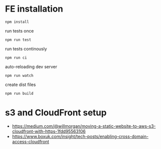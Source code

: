 # FE installation

```
npm install
```

run tests once
```
npm run test
```

run tests continously
```
npm run ci
```

auto-reloading dev server
```
npm run watch
```

create dist files
```
npm run build
```

# s3 and CloudFront setup

- https://medium.com/@willmorgan/moving-a-static-website-to-aws-s3-cloudfront-with-https-1fdd95563106
- https://www.boxuk.com/insight/tech-posts/enabling-cross-domain-access-cloudfront
